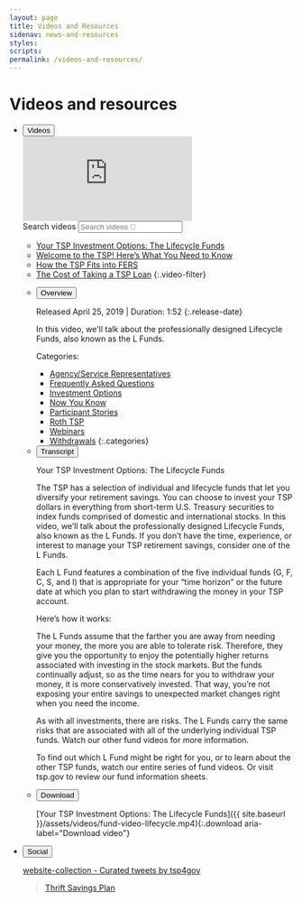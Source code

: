 ```yaml
---
layout: page
title: Videos and Resources
sidenav: news-and-resources
styles:
scripts:
permalink: /videos-and-resources/
---
```


# Videos and resources

<section class="videos-and-resources">
<div class="wrapper">
<ul class="usa-accordion usa-tabs social-media">
<!-- VIDEOS -->
<li>
<button class="usa-accordion-button"
aria-expanded="true"
aria-controls="videos">
Videos
</button>
<div id="videos" class="usa-accordion-content videos">
<div class="video-wrapper">

<iframe src="https://www.youtube.com/embed/r6rRMcgBNCc?rel=0" frameborder="0" allow="accelerometer; encrypted-media; gyroscope; picture-in-picture" allowfullscreen></iframe>

</div>
<div class="usa-grid">
<!-- Search videos -->
<div class="usa-width-one-third search-videos" markdown="1">
<!-- Animated search bar -->
<form accept-charset="UTF-8" action="https://search.usa.gov/search/docs" id="search_form_8657" method="get" class="animated-search">
<div style="margin:0;padding:0;display:inline">
<input type="hidden" name="dc" value="8657">
<input type="hidden" name="utf8" value="&#x2713;" /></div>
<input type="hidden" name="affiliate" value="beta.tsp" id="affiliate" >
<label for="query" class="usa-sr-only">Search videos</label>
<!-- Search input field -->
<input type="text" name="query" id="qu  ery_8657" autocomplete="off" placeholder="Search videos &#xf002;">
</form>

- [Your TSP Investment Options: The Lifecycle Funds]("javascript:void(0)")
- [Welcome to the TSP! Here’s What You Need to Know]("javascript:void(0)")
- [How the TSP Fits into FERS]("javascript:void(0)")
- [The Cost of Taking a TSP Loan]("javascript:void(0)")
{:.video-filter}

</div>

<div class="usa-width-two-thirds video-details">
  <ul class="usa-accordion usa-tabs">
  <!-- Overview -->
  <li>
  <button class="usa-accordion-button"
  aria-expanded="true"
  aria-controls="overview">
  Overview
  </button>
  <div id="overview" class="usa-accordion-content overview" markdown="1">

  Released April 25, 2019 &#124; Duration: 1:52
  {:.release-date}

  In this video, we'll talk about the professionally designed Lifecycle Funds, also known as the L Funds.

  Categories:
  - [Agency/Service Representatives]("javascript:void(0)")
  - [Frequently Asked Questions]("javascript:void(0)")
  - [Investment Options]("javascript:void(0)")
  - [Now You Know]("javascript:void(0)")
  - [Participant Stories]("javascript:void(0)")
  - [Roth TSP]("javascript:void(0)")
  - [Webinars]("javascript:void(0)")
  - [Withdrawals]("javascript:void(0)")
  {:.categories}

  </div>
  </li>
  <!-- Transcript -->
  <li>
  <button class="usa-accordion-button"
  aria-expanded="false"
  aria-controls="transcript">
  Transcript
  </button>
  <div id="transcript" class="usa-accordion-content" markdown="1">

  Your TSP Investment Options: The Lifecycle Funds

  The TSP has a selection of individual and lifecycle funds that let you diversify your retirement savings.  You can choose to invest your TSP dollars in everything from short-term U.S. Treasury securities to index funds comprised of domestic and international stocks.
  In this video, we’ll talk about the professionally designed Lifecycle Funds, also known as the L Funds.
  If you don’t have the time, experience, or interest to manage your TSP retirement savings, consider one of the L Funds.

  Each L Fund features a combination of the five individual funds (G, F, C, S, and I) that is appropriate for your “time horizon” or the future date at which you plan to start withdrawing the money in your TSP account.

  Here’s how it works:

  The L Funds assume that the farther you are away from needing your money, the more you are able to tolerate risk.  Therefore, they give you the opportunity to enjoy the potentially higher returns associated with investing in the stock markets. But the funds continually adjust, so as the time nears for you to withdraw your money, it is more conservatively invested.  That way, you’re not exposing your entire savings to unexpected market changes right when you need the income.

  As with all investments, there are risks.  The L Funds carry the same risks that are associated with all of the underlying individual TSP funds. Watch our other fund videos for more information.

  To find out which L Fund might be right for you, or to learn about the other TSP funds, watch our entire series of fund videos. Or visit tsp.gov to review our fund information sheets.

  </div>
  </li>
  <!-- Download -->
  <li>
  <button class="usa-accordion-button"
  aria-expanded="false"
  aria-controls="download">
  Download
  </button>
  <div id="download" class="usa-accordion-content" markdown="1">

[Your TSP Investment Options: The Lifecycle Funds<i class="far fa-arrow-circle-down"></i>]({{ site.baseurl }}/assets/videos/fund-video-lifecycle.mp4){:.download aria-label="Download video"}
  </div>
  </li>
  <!-- Share -->
  <!-- <li class="share">
  <button class="usa-accordion-button"
  aria-expanded="false"
  aria-controls="share" onclick="return false;">
  <i class="fas fa-share-alt"></i>
  </button>
  <div id="share" class="usa-accordion-content">
  onClick return false; call share modal</div>
  </li> -->

  </ul>
</div>
</div>
</div>
<!-- end div.video-wrapper -->
</li>
<!-- SOCIAL -->
<li>
<button class="usa-accordion-button"
aria-expanded="false"
aria-controls="social">
Social
</button>
<div id="social" class="usa-accordion-content social">
<div class="usa-grid feeds">

<div class="usa-width-one-half">
<section class="twitter-feed" markdown="1">
<!-- [Tweets by tsp4gov](https://twitter.com/tsp4gov?ref_src=twsrc%5Etfw){:.twitter-timeline data-tweet-limit="3"}
<script async src="https://platform.twitter.com/widgets.js" charset="utf-8"></script> -->

<a class="twitter-timeline" href="https://twitter.com/tsp4gov/timelines/1172161252178612224?ref_src=twsrc%5Etfw">website-collection - Curated tweets by tsp4gov</a> <script async src="https://platform.twitter.com/widgets.js" charset="utf-8"></script>

</section>
</div>

<div class="usa-width-one-half">
<section class="facebook-feed">
<!-- Step 2: Place this code wherever you want the plugin to appear on your page. -->
<div class="fb-page"
  data-href="https://www.facebook.com/tsp4gov"
  data-tabs="timeline"
  data-width="500"
  data-height="1000"
  data-small-header="false"
  data-adapt-container-width="true"
  data-hide-cover="false"
  data-show-facepile="true">
  <blockquote cite="https://www.facebook.com/tsp4gov" class="fb-xfbml-parse-ignore"><a href="https://www.facebook.com/tsp4gov">Thrift Savings Plan</a></blockquote>
</div></section>
<!-- Step 1: Include the JavaScript SDK on your page once, ideally right after the opening body tag. -->
<div id="fb-root"></div>
<script async defer crossorigin="anonymous" src="https://connect.facebook.net/en_US/sdk.js#xfbml=1&version=v4.0"></script>
</div>
</div>
</div>
</li>
</ul>
</div> <!-- end div.wrapper -->
</section>
